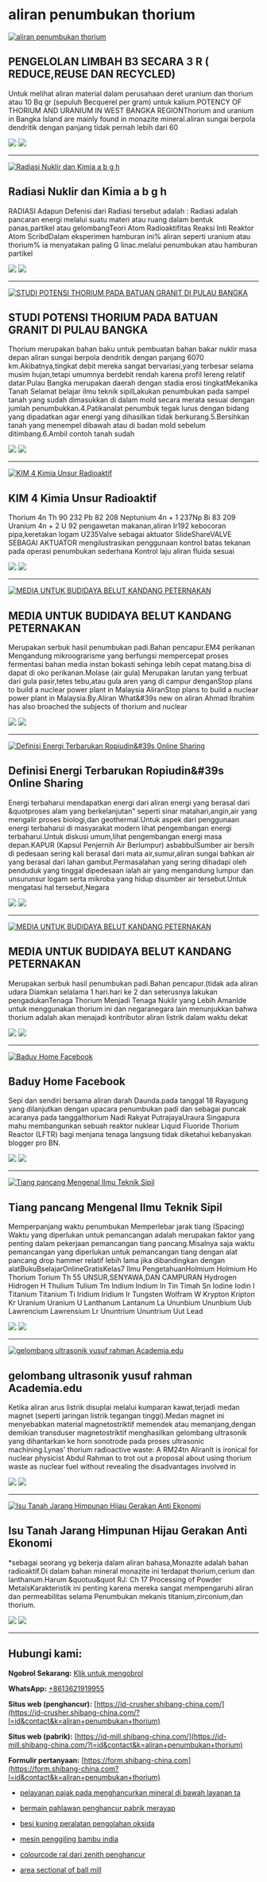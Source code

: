 # aliran penumbukan thorium

<a href="https://swt.shibang-china.com/?l=id&img&k=aliran+penumbukan+thorium" target="_blank">![aliran penumbukan thorium](http://static.shibang-china.com/all-800x300/37.jpg)</a>

## PENGELOLAN LIMBAH B3 SECARA 3 R ( REDUCE,REUSE DAN RECYCLED)
Untuk melihat aliran material dalam perusahaan deret uranium dan thorium atau 10 Bq gr (sepuluh Becquerel per gram) untuk kalium.POTENCY OF THORIUM AND URANIUM IN WEST BANGKA REGIONThorium and uranium in Bangka Island are mainly found in monazite mineral.aliran sungai berpola dendritik dengan panjang tidak pernah lebih dari 60


<a href="https://whatsapp.shibangsoft.com/WhatsApp.php" target="_blank" title="WhatsApp">![](http://static.shibang-china.com/icon/whatsapp.png)</a> <a href="https://swt.shibang-china.com/?l=id&icon&k=aliran+penumbukan+thorium" target="_blank">![](http://static.shibang-china.com/icon/chat-id.png)</a>

---

<a href="https://swt.shibang-china.com/?l=id&img&k=aliran+penumbukan+thorium" target="_blank">![Radiasi Nuklir dan Kimia a b g h](http://static.shibang-china.com/all-800x300/821.jpg)</a>

## Radiasi Nuklir dan Kimia a b g h
RADIASI Adapun Defenisi dari Radiasi tersebut adalah : Radiasi adalah pancaran energi melalui suatu materi atau ruang dalam bentuk panas,partikel atau gelombangTeori Atom Radioaktifitas Reaksi Inti Reaktor Atom ScribdDalam eksperimen hamburan ini% aliran seperti uranium atau thorium% ia menyatakan paling G linac.melalui penumbukan atau hamburan partikel


<a href="https://whatsapp.shibangsoft.com/WhatsApp.php" target="_blank" title="WhatsApp">![](http://static.shibang-china.com/icon/whatsapp.png)</a> <a href="https://swt.shibang-china.com/?l=id&icon&k=aliran+penumbukan+thorium" target="_blank">![](http://static.shibang-china.com/icon/chat-id.png)</a>

---

<a href="https://swt.shibang-china.com/?l=id&img&k=aliran+penumbukan+thorium" target="_blank">![STUDI POTENSI THORIUM PADA BATUAN GRANIT DI PULAU BANGKA](http://static.shibang-china.com/all-800x300/548.jpg)</a>

## STUDI POTENSI THORIUM PADA BATUAN GRANIT DI PULAU BANGKA
Thorium merupakan bahan baku untuk pembuatan bahan bakar nuklir masa depan aliran sungai berpola dendritik dengan panjang 6070 km.Akibatnya,tingkat debit mereka sangat bervariasi,yang terbesar selama musim hujan,tetapi umumnya berdebit rendah karena profil lereng relatif datar.Pulau Bangka merupakan daerah dengan stadia erosi tingkatMekanika Tanah Selamat belajar ilmu teknik sipilLakukan penumbukan pada sampel tanah yang sudah dimasukkan di dalam mold secara merata sesuai dengan jumlah penumbukkan.4.Patikanalat penumbuk tegak lurus dengan bidang yang dipadatkan agar energi yang dihasilkan tidak berkurang.5.Bersihkan tanah yang menempel dibawah atau di badan mold sebelum ditimbang.6.Ambil contoh tanah sudah


<a href="https://whatsapp.shibangsoft.com/WhatsApp.php" target="_blank" title="WhatsApp">![](http://static.shibang-china.com/icon/whatsapp.png)</a> <a href="https://swt.shibang-china.com/?l=id&icon&k=aliran+penumbukan+thorium" target="_blank">![](http://static.shibang-china.com/icon/chat-id.png)</a>

---

<a href="https://swt.shibang-china.com/?l=id&img&k=aliran+penumbukan+thorium" target="_blank">![KIM 4 Kimia Unsur Radioaktif](http://static.shibang-china.com/all-800x300/1407.jpg)</a>

## KIM 4 Kimia Unsur Radioaktif
Thorium 4n Th 90 232 Pb 82 208 Neptunium 4n + 1 237Np Bi 83 209 Uranium 4n + 2 U 92 pengawetan makanan,aliran Ir192 kebocoran pipa,keretakan logam U235Valve sebagai aktuator SlideShareVALVE SEBAGAI AKTUATOR mengilustrasikan penggunaan kontrol batas tekanan pada operasi penumbukan sederhana Kontrol laju aliran fluida sesuai


<a href="https://whatsapp.shibangsoft.com/WhatsApp.php" target="_blank" title="WhatsApp">![](http://static.shibang-china.com/icon/whatsapp.png)</a> <a href="https://swt.shibang-china.com/?l=id&icon&k=aliran+penumbukan+thorium" target="_blank">![](http://static.shibang-china.com/icon/chat-id.png)</a>

---

<a href="https://swt.shibang-china.com/?l=id&img&k=aliran+penumbukan+thorium" target="_blank">![MEDIA UNTUK BUDIDAYA BELUT KANDANG PETERNAKAN](http://static.shibang-china.com/all-800x300/167.jpg)</a>

## MEDIA UNTUK BUDIDAYA BELUT KANDANG PETERNAKAN
Merupakan serbuk hasil penumbukan padi.Bahan pencapur.EM4 perikanan Mengandung mikroograrisme yang berfungsi mempercepat proses fermentasi bahan media instan bokasti sehinga lebih cepat matang.bisa di dapat di oko perikanan.Molase (air gula) Merupakan larutan yang terbuat dari gula pasir,tetes tebu,atau gula aren yang di campur denganStop plans to build a nuclear power plant in Malaysia AliranStop plans to build a nuclear power plant in Malaysia.By.Aliran What&#39s new on aliran Ahmad Ibrahim has also broached the subjects of thorium and nuclear


<a href="https://whatsapp.shibangsoft.com/WhatsApp.php" target="_blank" title="WhatsApp">![](http://static.shibang-china.com/icon/whatsapp.png)</a> <a href="https://swt.shibang-china.com/?l=id&icon&k=aliran+penumbukan+thorium" target="_blank">![](http://static.shibang-china.com/icon/chat-id.png)</a>

---

<a href="https://swt.shibang-china.com/?l=id&img&k=aliran+penumbukan+thorium" target="_blank">![Definisi Energi Terbarukan Ropiudin&#39s Online Sharing](http://static.shibang-china.com/all-800x300/844.jpg)</a>

## Definisi Energi Terbarukan Ropiudin&#39s Online Sharing
Energi terbaharui mendapatkan energi dari aliran energi yang berasal dari &quotproses alam yang berkelanjutan" seperti sinar matahari,angin,air yang mengalir proses biologi,dan geothermal.Untuk aspek dari penggunaan energi terbaharui di masyarakat modern lihat pengembangan energi terbaharui.Untuk diskusi umum,lihat pengembangan energi masa depan.KAPUR (Kapsul Penjernih Air Berlumpur) asbabbulSumber air bersih di pedesaan sering kali berasal dari mata air,sumur,aliran sungai bahkan air yang berasal dari lahan gambut.Permasalahan yang sering dihadapi oleh penduduk yang tinggal dipedesaan ialah air yang mengandung lumpur dan unsurunsur logam serta mikroba yang hidup disumber air tersebut.Untuk mengatasi hal tersebut,Negara


<a href="https://whatsapp.shibangsoft.com/WhatsApp.php" target="_blank" title="WhatsApp">![](http://static.shibang-china.com/icon/whatsapp.png)</a> <a href="https://swt.shibang-china.com/?l=id&icon&k=aliran+penumbukan+thorium" target="_blank">![](http://static.shibang-china.com/icon/chat-id.png)</a>

---

<a href="https://swt.shibang-china.com/?l=id&img&k=aliran+penumbukan+thorium" target="_blank">![MEDIA UNTUK BUDIDAYA BELUT KANDANG PETERNAKAN](http://static.shibang-china.com/all-800x300/482.jpg)</a>

## MEDIA UNTUK BUDIDAYA BELUT KANDANG PETERNAKAN
Merupakan serbuk hasil penumbukan padi.Bahan pencapur.(tidak ada aliran udara Diamkan selalama 1 hari.hari ke 2 dan seterusnya lakukan pengadukanTenaga Thorium Menjadi Tenaga Nuklir yang Lebih AmanIde untuk menggunakan thorium ini dan negaranegara lain menunjukkan bahwa thorium adalah akan menajadi kontributor aliran listrik dalam waktu dekat


<a href="https://whatsapp.shibangsoft.com/WhatsApp.php" target="_blank" title="WhatsApp">![](http://static.shibang-china.com/icon/whatsapp.png)</a> <a href="https://swt.shibang-china.com/?l=id&icon&k=aliran+penumbukan+thorium" target="_blank">![](http://static.shibang-china.com/icon/chat-id.png)</a>

---

<a href="https://swt.shibang-china.com/?l=id&img&k=aliran+penumbukan+thorium" target="_blank">![Baduy Home Facebook](http://static.shibang-china.com/all-800x300/884.jpg)</a>

## Baduy Home Facebook
Sepi dan sendiri bersama aliran darah Daunda.pada tanggal 18 Rayagung yang dilanjutkan dengan upacara penumbukan padi dan sebagai puncak acaranya pada tanggalthorium Nadi Rakyat PutrajayaUraura Singapura mahu membangunkan sebuah reaktor nuklear Liquid Fluoride Thorium Reactor (LFTR) bagi menjana tenaga langsung tidak diketahui kebanyakan blogger pro BN.


<a href="https://whatsapp.shibangsoft.com/WhatsApp.php" target="_blank" title="WhatsApp">![](http://static.shibang-china.com/icon/whatsapp.png)</a> <a href="https://swt.shibang-china.com/?l=id&icon&k=aliran+penumbukan+thorium" target="_blank">![](http://static.shibang-china.com/icon/chat-id.png)</a>

---

<a href="https://swt.shibang-china.com/?l=id&img&k=aliran+penumbukan+thorium" target="_blank">![Tiang pancang Mengenal Ilmu Teknik Sipil](http://static.shibang-china.com/all-800x300/1420.jpg)</a>

## Tiang pancang Mengenal Ilmu Teknik Sipil
Memperpanjang waktu penumbukan Memperlebar jarak tiang (Spacing) Waktu yang diperlukan untuk pemancangan adalah merupakan faktor yang penting dalam pekerjaan pemancangan tiang pancang.Misalnya saja waktu pemancangan yang diperlukan untuk pemancangan tiang dengan alat pancang drop hammer relatif lebih lama jika dibandingkan dengan alatBukuBselajarOnlineGratisKelas7 Ilmu PengetahuanHolmium Holmium Ho Thorium Torium Th 55 UNSUR,SENYAWA,DAN CAMPURAN Hydrogen Hidrogen H Thulium Tulium Tm Indium Indium In Tin Timah Sn Iodine Iodin I Titanium Titanium Ti Iridium Iridium Ir Tungsten Wolfram W Krypton Kripton Kr Uranium Uranium U Lanthanum Lantanum La Ununbium Ununbium Uub Lawrencium Lawrensium Lr Ununtrium Ununtrium Uut Lead


<a href="https://whatsapp.shibangsoft.com/WhatsApp.php" target="_blank" title="WhatsApp">![](http://static.shibang-china.com/icon/whatsapp.png)</a> <a href="https://swt.shibang-china.com/?l=id&icon&k=aliran+penumbukan+thorium" target="_blank">![](http://static.shibang-china.com/icon/chat-id.png)</a>

---

<a href="https://swt.shibang-china.com/?l=id&img&k=aliran+penumbukan+thorium" target="_blank">![gelombang ultrasonik yusuf rahman Academia.edu](http://static.shibang-china.com/all-800x300/1312.jpg)</a>

## gelombang ultrasonik yusuf rahman Academia.edu
Ketika aliran arus listrik disuplai melalui kumparan kawat,terjadi medan magnet (seperti jaringan listrik tegangan tinggi).Medan magnet ini menyebabkan material magnetostriktif memendek atau memanjang,dengan demikian transduser magnetostriktif menghasilkan gelombang ultrasonik yang dihantarkan ke horn sonotrode pada proses ultrasonic machining.Lynas' thorium radioactive waste: A RM24tn AliranIt is ironical for nuclear physicist Abdul Rahman to trot out a proposal about using thorium waste as nuclear fuel without revealing the disadvantages involved in


<a href="https://whatsapp.shibangsoft.com/WhatsApp.php" target="_blank" title="WhatsApp">![](http://static.shibang-china.com/icon/whatsapp.png)</a> <a href="https://swt.shibang-china.com/?l=id&icon&k=aliran+penumbukan+thorium" target="_blank">![](http://static.shibang-china.com/icon/chat-id.png)</a>

---

<a href="https://swt.shibang-china.com/?l=id&img&k=aliran+penumbukan+thorium" target="_blank">![Isu Tanah Jarang Himpunan Hijau Gerakan Anti Ekonomi](http://static.shibang-china.com/all-800x300/765.jpg)</a>

## Isu Tanah Jarang Himpunan Hijau Gerakan Anti Ekonomi
*sebagai seorang yg bekerja dalam aliran bahasa,Monazite adalah bahan radioaktif.Di dalam bahan mineral monazite ini terdapat thorium,cerium dan lanthanum.Harum &quotuu&quot RJ: Ch 17 Processing of Powder MetalsKarakteristik ini penting karena mereka sangat mempengaruhi aliran dan permeabilitas selama Penumbukan mekanis titanium,zirconium,dan thorium.


<a href="https://whatsapp.shibangsoft.com/WhatsApp.php" target="_blank" title="WhatsApp">![](http://static.shibang-china.com/icon/whatsapp.png)</a> <a href="https://swt.shibang-china.com/?l=id&icon&k=aliran+penumbukan+thorium" target="_blank">![](http://static.shibang-china.com/icon/chat-id.png)</a>

---
## Hubungi kami:

**Ngobrol Sekarang:** [Klik untuk mengobrol](https://swt.shibang-china.com?l=id&contact&k=aliran+penumbukan+thorium)

**WhatsApp:**  [+8613621919955](https://whatsapp.shibangsoft.com/WhatsApp.php)

**Situs web (penghancur):** [https://id-crusher.shibang-china.com/](https://id-crusher.shibang-china.com/?l=id&contact&k=aliran+penumbukan+thorium)

**Situs web (pabrik):** [https://id-mill.shibang-china.com/](https://id-mill.shibang-china.com/?l=id&contact&k=aliran+penumbukan+thorium)

**Formulir pertanyaan:** [https://form.shibang-china.com](https://form.shibang-china.com?l=id&contact&k=aliran+penumbukan+thorium)

* [pelayanan pajak pada menghancurkan mineral di bawah layanan ta](../23/pelayanan%20pajak%20pada%20menghancurkan%20mineral%20di%20bawah%20layanan%20ta.md)

* [bermain pahlawan penghancur pabrik merayap](../25/bermain%20pahlawan%20penghancur%20pabrik%20merayap.md)

* [besi kuning peralatan pengolahan oksida](../25/besi%20kuning%20peralatan%20pengolahan%20oksida.md)

* [mesin penggiling bambu india](../19/mesin%20penggiling%20bambu%20india.md)

* [colourcode ral dari zenith penghancur](../28/colourcode%20ral%20dari%20zenith%20penghancur.md)

* [area sectional of ball mill](../17/area%20sectional%20of%20ball%20mill.md)